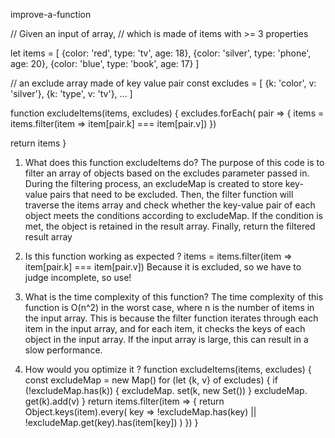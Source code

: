 improve-a-function

// Given an input of array, 
// which is made of items with >= 3 properties

let items = [
  {color: 'red', type: 'tv', age: 18}, 
  {color: 'silver', type: 'phone', age: 20},
  {color: 'blue', type: 'book', age: 17}
] 

// an exclude array made of key value pair
const excludes = [ 
  {k: 'color', v: 'silver'}, 
  {k: 'type', v: 'tv'}, 
  ...
] 

function excludeItems(items, excludes) { 
  excludes.forEach( pair => { 
    items = items.filter(item => item[pair.k] === item[pair.v])
  })
 
  return items
}

1. What does this function excludeItems do?
   The purpose of this code is to filter an array of objects based on the excludes parameter passed in.
   During the filtering process, an excludeMap is created to store key-value pairs that need to be excluded.
   Then, the filter function will traverse the items array and check whether the key-value pair of each object meets the conditions according to excludeMap.
   If the condition is met, the object is retained in the result array. Finally, return the filtered result array

2. Is this function working as expected ?
   items = items.filter(item => item[pair.k] === item[pair.v])
   Because it is excluded, so we have to judge incomplete, so use!

3. What is the time complexity of this function?
   The time complexity of this function is O(n^2) in the worst case, where n is the number of items in the input array.
   This is because the filter function iterates through each item in the input array, and for each item, it checks the keys of each object in the input array.
   If the input array is large, this can result in a slow performance.

4. How would you optimize it ?
   function excludeItems(items, excludes) { 
      const excludeMap = new Map()
      for (let {k, v} of excludes) {
        if (!excludeMap.has(k)) {
          excludeMap. set(k, new Set())
        }
        excludeMap. get(k).add(v)
      }
      return items.filter(item => {
        return Object.keys(item).every(
          key => !excludeMap.has(key) || !excludeMap.get(key).has(item[key])
        )
      })
    }

   

